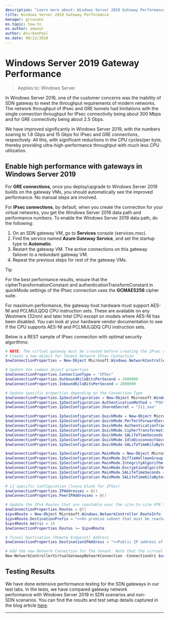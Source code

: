 ```yaml
---
description: "Learn more about: Windows Server 2019 Gateway Performance"
title: Windows Server 2019 Gateway Performance
manager: grcusanz
ms.topic: how-to
ms.author: anpaul
author: AnirbanPaul
ms.date: 08/22/2018
---
```


# Windows Server 2019 Gateway Performance

>Applies to: Windows Server


In Windows Server 2016, one of the customer concerns was the inability of SDN gateway to meet the throughput requirements of modern networks. The network throughput of IPsec and GRE tunnels had limitations with the single connection throughput for IPsec connectivity being about 300 Mbps and for GRE connectivity being about 2.5 Gbps.

We have improved significantly in Windows Server 2019, with the numbers soaring to 1.8 Gbps and 15 Gbps for IPsec and GRE connections, respectively. All this, with significant reductions in the CPU cycles/per byte, thereby providing
ultra-high-performance throughput with much less CPU utilization.

## Enable high performance with gateways in Windows Server 2019

For **GRE connections**, once you deploy/upgrade to Windows Server 2019 builds on the gateway VMs, you should automatically see the improved performance. No manual steps are involved.

For **IPsec connections**, by default, when you create the connection for your virtual networks, you get the Windows Server 2016 data path and performance numbers. To enable the Windows Server 2019 data path, do the following:

   1. On an SDN gateway VM, go to **Services** console (services.msc).
   2. Find the service named **Azure Gateway Service**, and set the startup type to **Automatic**.
   3. Restart the gateway VM.
      The active connections on this gateway failover to a redundant gateway VM.
   4. Repeat the previous steps for rest of the gateway VMs.

>[!TIP]
>For the best performance results, ensure that the cipherTransformationConstant and authenticationTransformConstant in quickMode settings of the IPsec connection uses the **GCMAES256** cipher suite.
>
>For maximum performance, the gateway host hardware must support AES-NI and PCLMULQDQ CPU instruction sets. These are available on any Westmere (32nm) and later Intel CPU except on models where AES-NI has been disabled. You can look at your hardware vendor documentation to see if the CPU supports AES-NI and PCLMULQDQ CPU instruction sets.

Below is a REST sample of IPsec connection with optimal security algorithms:

```PowerShell
# NOTE: The virtual gateway must be created before creating the IPsec connection. More details here.
# Create a new object for Tenant Network IPsec Connection
$nwConnectionProperties = New-Object Microsoft.Windows.NetworkController.NetworkConnectionProperties

# Update the common object properties
$nwConnectionProperties.ConnectionType = "IPSec"
$nwConnectionProperties.OutboundKiloBitsPerSecond = 2000000
$nwConnectionProperties.InboundKiloBitsPerSecond = 2000000

# Update specific properties depending on the Connection Type
$nwConnectionProperties.IpSecConfiguration = New-Object Microsoft.Windows.NetworkController.IpSecConfiguration
$nwConnectionProperties.IpSecConfiguration.AuthenticationMethod = "PSK"
$nwConnectionProperties.IpSecConfiguration.SharedSecret = "111_aaa"

$nwConnectionProperties.IpSecConfiguration.QuickMode = New-Object Microsoft.Windows.NetworkController.QuickMode
$nwConnectionProperties.IpSecConfiguration.QuickMode.PerfectForwardSecrecy = "PFS2048"
$nwConnectionProperties.IpSecConfiguration.QuickMode.AuthenticationTransformationConstant = "GCMAES256"
$nwConnectionProperties.IpSecConfiguration.QuickMode.CipherTransformationConstant = "GCMAES256"
$nwConnectionProperties.IpSecConfiguration.QuickMode.SALifeTimeSeconds = 3600
$nwConnectionProperties.IpSecConfiguration.QuickMode.IdleDisconnectSeconds = 500
$nwConnectionProperties.IpSecConfiguration.QuickMode.SALifeTimeKiloBytes = 2000

$nwConnectionProperties.IpSecConfiguration.MainMode = New-Object Microsoft.Windows.NetworkController.MainMode
$nwConnectionProperties.IpSecConfiguration.MainMode.DiffieHellmanGroup = "Group2"
$nwConnectionProperties.IpSecConfiguration.MainMode.IntegrityAlgorithm = "SHA256"
$nwConnectionProperties.IpSecConfiguration.MainMode.EncryptionAlgorithm = "AES256"
$nwConnectionProperties.IpSecConfiguration.MainMode.SALifeTimeSeconds = 28800
$nwConnectionProperties.IpSecConfiguration.MainMode.SALifeTimeKiloBytes = 2000

# L3 specific configuration (leave blank for IPSec)
$nwConnectionProperties.IPAddresses = @()
$nwConnectionProperties.PeerIPAddresses = @()

# Update the IPv4 Routes that are reachable over the site-to-site VPN Tunnel
$nwConnectionProperties.Routes = @()
$ipv4Route = New-Object Microsoft.Windows.NetworkController.RouteInfo
$ipv4Route.DestinationPrefix = "<<On premise subnet that must be reachable over the VPN tunnel. Ex: 10.0.0.0/24>>"
$ipv4Route.metric = 10
$nwConnectionProperties.Routes += $ipv4Route

# Tunnel Destination (Remote Endpoint) Address
$nwConnectionProperties.DestinationIPAddress = "<<Public IP address of the On-Premise VPN gateway. Ex: 192.168.3.4>>"

# Add the new Network Connection for the tenant. Note that the virtual gateway must be created before creating the IPsec connection. $uri is the REST URI of your deployment and must be in the form of “https://<REST URI>”
New-NetworkControllerVirtualGatewayNetworkConnection -ConnectionUri $uri -VirtualGatewayId $virtualGW.ResourceId -ResourceId "Contoso_IPSecGW" -Properties $nwConnectionProperties -Force
```

## Testing Results

We have done extensive performance testing for the SDN gateways in our test labs. In the tests, we have compared gateway network performance with Windows Server 2019 in SDN scenarios and non-SDN scenarios. You can find the results and test setup details captured in the blog article
[here](https://blogs.technet.microsoft.com/networking/2018/08/15/high-performance-gateways/).

---
